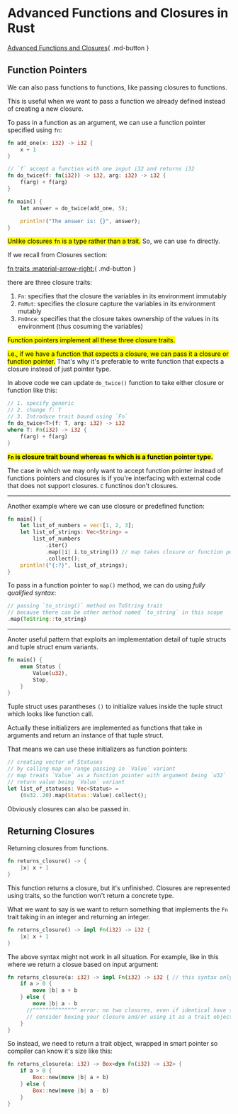 # Advanced Functions and Closures in Rust

[Advanced Functions and Closures](https://doc.rust-lang.org/stable/book/ch19-05-advanced-functions-and-closures.html){ .md-button }

## Function Pointers
We can also pass functions to functions, like passing closures to functions.

This is useful when we want to pass a function we already defined instead of creating a new closure.

To pass in a function as an argument, we can use a function pointer specified using `fn`:

```rust
fn add_one(x: i32) -> i32 {
    x + 1
}

// `f` accept a function with one input i32 and returns i32
fn do_twice(f: fn(i32)) -> i32, arg: i32) -> i32 {
    f(arg) + f(arg)
}

fn main() {
    let answer = do_twice(add_one, 5);

    println!("The answer is: {}", answer);
}
```

<mark class="v">Unlike closures `fn` is a type rather than a trait.</mark> So, we can use `fn` directly.

If we recall from Closures section:

[fn traits :material-arrow-right:](/cs/rust/functional/closures/#generic-parameters-and-fn-traits){ .md-button }

there are three closure traits:

1. `Fn`: specifies that the closure the variables in its environment immutably
2. `FnMut`: specifies the closure capture the variables in its environment mutably
3. `FnOnce`: specifies that the closure takes ownership of the values in its environment (thus cosuming the variables)

<mark class="v">Function pointers implement all these three closure traits.</mark>

<mark class="y">i.e., if we have a function that expects a closure, we can pass it a closure or function pointer.</mark> That's why it's preferable to write function that expects a closure instead of just pointer type.

In above code we can update `do_twice()` function to take either closure or function like this:

```rust
// 1. specify generic
// 2. change f: T
// 3. Introduce trait bound using `Fn`
fn do_twice<T>(f: T, arg: i32) -> i32
where T: Fn(i32) -> i32 {
    f(arg) + f(arg)
}
```

<mark class="v">**`Fn` is closure trait bound whereas `fn` which is a function pointer type.**</mark>

The case in which we may only want to accept function pointer instead of functions pointers and closures is if you're interfacing with external code that does not support closures. `C` functinos don't closures.

---

Another example where we can use closure or predefined function:

```rust
fn main() {
    let list_of_numbers = vec![1, 2, 3];
    let list_of_strings: Vec<String> =
        list_of_numbers
            .iter()
            .map(|i| i.to_string()) // map takes closure or function pointer called for every int
            .collect();
    println!("{:?}", list_of_strings);
}
```

To pass in a function pointer to `map()` method, we can do using *fully qualified syntax*:

```rust
// passing `to_string()` method on ToString trait
// because there can be other method named `to_string` in this scope
.map(ToString::to_string)
```

---

Anoter useful pattern that exploits an implementation detail of tuple structs and tuple struct enum variants.

```rust
fn main() {
    enum Status {
        Value(u32),
        Stop,
    }
}
```

Tuple struct uses parantheses `()` to initialize values inside the tuple struct which looks like function call.

Actually these initializers are implemented as functions that take in arguments and return an instance of that tuple struct.

That means we can use these initializers as function pointers:

```rust
// creating vector of Statuses
// by calling map on range passing in `Value` variant
// map treats `Value` as a function pointer with argument being `u32`
// return value being `Value` variant
let list_of_statuses: Vec<Status> =
    (0u32..20).map(Status::Value).collect();

```

Obviously closures can also be passed in.

## Returning Closures
Returning closures from functions.

```rust
fn returns_closure() -> {
    |x| x + 1
}
```

This function returns a closure, but it's unfinished. Closures are represented using traits, so the function won't return a concrete type.

What we want to say is we want to return something that implements the `Fn` trait taking in an integer and returning an integer.

```rust
fn returns_closure() -> impl Fn(i32) -> i32 {
    |x| x + 1
}
```

The above syntax might not work in all situation. For example, like in this where we return a closue based on input argument:

```rust
fn returns_closure(a: i32) -> impl Fn(i32) -> i32 { // this syntax only work when returning one type
    if a > 0 {
        move |b| a + b
    } else {
        move |b| a - b
      //^^^^^^^^^^^^^^ error: no two closures, even if identical have same type
      // consider boxing your closure and/or using it as a trait object
    }
}
```

So instead, we need to return a trait object, wrapped in smart pointer so compiler can know it's size  like this:

```rust
fn returns_closure(a: i32) -> Box<dyn Fn(i32) -> i32> {
    if a > 0 {
        Box::new(move |b| a + b)
    } else {
        Box::new(move |b| a - b)
    }
}
```
